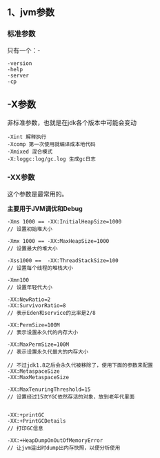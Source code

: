 ## 1、jvm参数

### 标准参数

只有一个：-

```
-version 
-help 
-server 
-cp
```

## -X参数

非标准参数，也就是在jdk各个版本中可能会变动

```
-Xint 解释执行
-Xcomp 第一次使用就编译成本地代码
-Xmixed 混合模式
-X:loggc:log/gc.log 生成gc日志
```

### -XX参数

这个参数是最常用的。

**主要用于JVM调优和Debug**

```
-Xms 1000 == -XX:InitialHeapSize=1000
// 设置初始堆大小

-Xmx 1000 == -XX:MaxHeapSize=1000
// 设置最大的堆大小

-Xss1000 ==  -XX:ThreadStackSize=100
// 设置每个线程的堆栈大小

-Xmn100
// 设置年轻代大小

-XX:NewRatio=2
-XX:SurvivorRatio=8
// 表示Eden和service的比率是2/8

-XX:PermSize=100M
// 表示设置永久代的内存大小

-XX:MaxPermSize=100M 
// 表示设置永久代最大的内存大小

// 不过jdk1.8之后会永久代被移除了，使用下面的参数来配置
-XX:MetaspaceSize 
-XX:MaxMetaspaceSize

-XX:MaxTenuringThreshold=15
// 设置经过15次YGC依然存活的对象，放到老年代里面


-XX:+printGC
-XX:+PrintGCDetails
// 打印GC信息

-XX:+HeapDumpOnOutOfMemoryError	
// 让jvm溢出时dump出内存快照，以便分析使用
```







